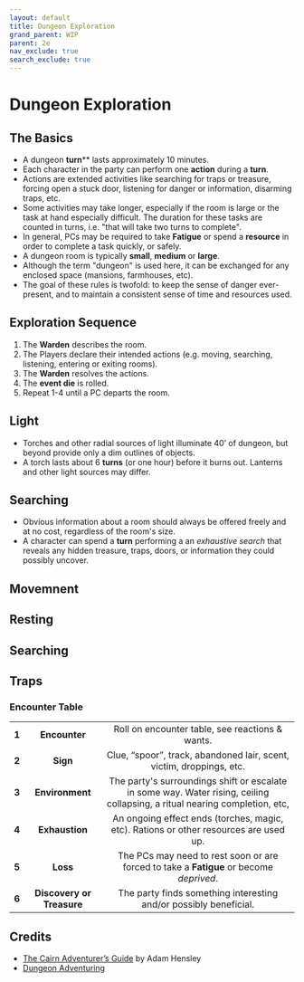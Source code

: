 ```yaml
---
layout: default
title: Dungeon Exploration
grand_parent: WIP
parent: 2e
nav_exclude: true
search_exclude: true
---
```


# Dungeon Exploration

## The Basics
- A dungeon **turn**** lasts approximately 10 minutes.
- Each character in the party can perform one **action** during a **turn**. 
- Actions are extended activities like searching for traps or treasure,  forcing open a stuck door, listening for danger or information, disarming traps, etc.
- Some activities may take longer, especially if the room is large or the task at hand especially difficult. The duration for these tasks are counted in turns, i.e. "that will take two turns to complete".
- In general, PCs may be required to take **Fatigue** or spend a **resource** in order to complete a task quickly, or safely.
- A dungeon room is typically **small**, **medium** or **large**. 
- Although the term "dungeon" is used here, it can be exchanged for any enclosed space (mansions, farmhouses, etc).
- The goal of these rules is twofold: to keep the sense of danger ever-present, and to maintain a consistent sense of time and resources used.

## Exploration Sequence
1. The **Warden** describes the room.
2. The Players declare their intended actions (e.g. moving, searching, listening, entering or exiting rooms).
3. The **Warden** resolves the actions.
4. The **event die** is rolled.
5. Repeat 1-4 until a PC departs the room.

## Light
- Torches and other radial sources of light illuminate 40’ of dungeon, but beyond provide only a dim outlines of objects.
- A torch lasts about 6 **turns** (or one hour) before it burns out. Lanterns and other light sources may differ.

## Searching
- Obvious information about a room should always be offered freely and at no cost, regardless of the room's size.
- A character can spend a **turn** performing a an _exhaustive search_ that reveals any hidden treasure, traps, doors, or information they could possibly uncover. 

## Movemnent

## Resting

## Searching

## Traps


### Encounter Table

|       |                           |                                                              |
| :---: | :-----------------------: | :----------------------------------------------------------: |
| **1** |       **Encounter**       |       Roll on encounter table, see reactions & wants.        |
| **2** |         **Sign**          | Clue, “spoor”, track, abandoned lair, scent, victim, droppings, etc. |
| **3** |      **Environment**      | The party's surroundings shift or escalate in some way. Water rising, ceiling collapsing, a ritual nearing completion, etc, |
| **4** |      **Exhaustion**       | An ongoing effect ends (torches, magic, etc). Rations or other resources are used up. |
| **5** |         **Loss**          | The PCs may need to rest soon or are forced to take a **Fatigue** or become _deprived_. |
| **6** | **Discovery or Treasure** | The party finds something interesting and/or possibly beneficial. |


## Credits

- [The Cairn Adventurer’s Guide](https://adamhensley.itch.io/cairn-adventurers-guide) by Adam Hensley
- [Dungeon Adventuring](https://oldschoolessentials.necroticgnome.com/srd/index.php/Dungeon_Adventuring)